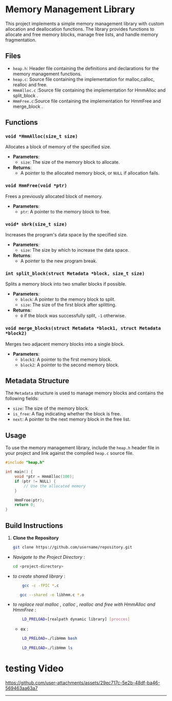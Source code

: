 # Memory Management Library

This project implements a simple memory management library with custom allocation and deallocation functions. The library provides functions to allocate and free memory blocks, manage free lists, and handle memory fragmentation.

## Files

- `heap.h`: Header file containing the definitions and declarations for the memory management functions.
- `heap.c`: Source file containing the implementation for malloc,calloc, realloc and free.
- `HmmAlloc.c` :Source file containing the implementation for HmmAlloc and split_block .
- `HmmFree.c`:Source file containing the implementation for HmmFree and merge_block .



## Functions

### `void *HmmAlloc(size_t size)`

Allocates a block of memory of the specified size.

- **Parameters**: 
  - `size`: The size of the memory block to allocate.
- **Returns**: 
  - A pointer to the allocated memory block, or `NULL` if allocation fails.

### `void HmmFree(void *ptr)`

Frees a previously allocated block of memory.

- **Parameters**: 
  - `ptr`: A pointer to the memory block to free.

### `void* sbrk(size_t size)`

Increases the program's data space by the specified size.

- **Parameters**: 
  - `size`: The size by which to increase the data space.
- **Returns**: 
  - A pointer to the new program break.

### `int split_block(struct Metadata *block, size_t size)`

Splits a memory block into two smaller blocks if possible.

- **Parameters**: 
  - `block`: A pointer to the memory block to split.
  - `size`: The size of the first block after splitting.
- **Returns**: 
  - `0` if the block was successfully split, `-1` otherwise.

### `void merge_blocks(struct Metadata *block1, struct Metadata *block2)`

Merges two adjacent memory blocks into a single block.

- **Parameters**: 
  - `block1`: A pointer to the first memory block.
  - `block2`: A pointer to the second memory block.

## Metadata Structure

The `Metadata` structure is used to manage memory blocks and contains the following fields:

- `size`: The size of the memory block.
- `is_free`: A flag indicating whether the block is free.
- `next`: A pointer to the next memory block in the free list.

## Usage

To use the memory management library, include the `heap.h` header file in your project and link against the compiled `heap.c` source file.

```c
#include "heap.h"

int main() {
    void *ptr = HmmAlloc(100);
    if (ptr != NULL) {
        // Use the allocated memory
    }

    HmmFree(ptr);
    return 0;
}
```
## Build Instructions

1. **Clone the Repository**

   ```sh
   git clone https://github.com/username/repository.git
   ```
- *Navigate to the Project Directory* :     
    ```sh
   cd <project-directory>
    ```    

- *to create shared library* : 

    ```sh    
        gcc -c -fPIC *.c 
     ```

     ```sh
        gcc --shared -o libhmm.c *.o
    ```
- *to replace real malloc , calloc , realloc and free with HmmAlloc and HmmFree* :

    ```sh
        LD_PRELOAD=[realpath dynamic library] [procces]
    ```
    - ex :
    ```sh
        LD_PRELOAD=./libHmm bash
        
        LD_PRELOAD=./libHmm ls

    ```

# testing Video

https://github.com/user-attachments/assets/29ec717c-5e2b-48df-ba46-569463aa63a7


---------------------------------
